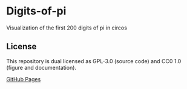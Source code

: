 # Digits-of-pi
Visualization of the first 200 digits of pi in circos

## License
This repository is dual licensed as GPL-3.0 (source code) and CC0 1.0 (figure and documentation).

[GitHub Pages](https://pages.github.com/)
